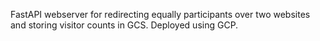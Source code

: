 FastAPI webserver for redirecting equally participants over two websites and storing visitor counts in GCS. Deployed using GCP.
